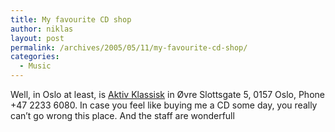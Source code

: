 ```yaml
---
title: My favourite CD shop
author: niklas
layout: post
permalink: /archives/2005/05/11/my-favourite-cd-shop/
categories:
  - Music
---
```

Well, in Oslo at least, is <a href="http://aktivklassisk.no" class="broken_link">Aktiv Klassisk</a> in &#216;vre Slottsgate 5, 0157 Oslo, Phone +47 2233 6080. In case you feel like buying me a CD some day, you really can&#8217;t go wrong this place. And the staff are wonderfull